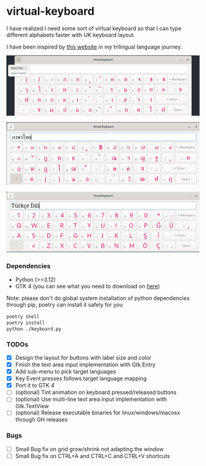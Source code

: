 # virtual-keyboard

I have realized I need some sort of virtual keyboard so that I can type different alphabets faster with UK keyboard layout.

I have been inspired by [this website](https://www.branah.com/) in my trilingual language journey.

![screenshot](./screenshot.png)

![screenshot](./thai-screenshot.png)

![screenshot](./turkish-screenshot.png)

### Dependencies

- Python (>=3.12)
- GTK 4 (you can see what you need to download on [here](https://gnome.pages.gitlab.gnome.org/pygobject/getting_started.html))

Note: please don't do global system installation of python dependencies through pip, poetry can install it safely for you

```shell
poetry shell
poetry install
python ./keyboard.py
```

### TODOs

- [X] Design the layout for buttons with label size and color
- [X] Finish the text area input implementation with Gtk.Entry
- [X] Add sub-menu to pick target languages
- [X] Key Event presses follows target language mapping
- [X] Port it to GTK 4
- [ ] (optional) Tint animation on keyboard pressed/released buttons
- [ ] (optional) Use multi-line text area input implementation with Gtk.TextView
- [ ] (optional) Release executable binaries for linux/windows/macosx through GH releases

### Bugs

- [ ] Small Bug fix on grid grow/shrink not adapting the window
- [ ] Small Bug fix on CTRL+A and CTRL+C and CTRL+V shortcuts
